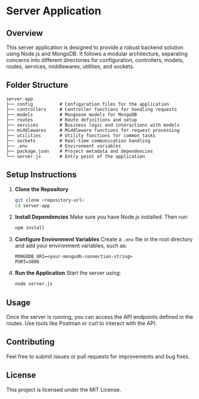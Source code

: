 # Server Application

## Overview
This server application is designed to provide a robust backend solution using Node.js and MongoDB. It follows a modular architecture, separating concerns into different directories for configuration, controllers, models, routes, services, middlewares, utilities, and sockets.

## Folder Structure
```
server-app
├── config          # Configuration files for the application
├── controllers     # Controller functions for handling requests
├── models          # Mongoose models for MongoDB
├── routes          # Route definitions and setup
├── services        # Business logic and interactions with models
├── middlewares     # Middleware functions for request processing
├── utilities       # Utility functions for common tasks
├── sockets         # Real-time communication handling
├── .env            # Environment variables
├── package.json    # Project metadata and dependencies
└── server.js       # Entry point of the application
```

## Setup Instructions

1. **Clone the Repository**
   ```bash
   git clone <repository-url>
   cd server-app
   ```

2. **Install Dependencies**
   Make sure you have Node.js installed. Then run:
   ```bash
   npm install
   ```

3. **Configure Environment Variables**
   Create a `.env` file in the root directory and add your environment variables, such as:
   ```
   MONGODB_URI=<your-mongodb-connection-string>
   PORT=3000
   ```

4. **Run the Application**
   Start the server using:
   ```bash
   node server.js
   ```

## Usage
Once the server is running, you can access the API endpoints defined in the routes. Use tools like Postman or curl to interact with the API.

## Contributing
Feel free to submit issues or pull requests for improvements and bug fixes.

## License
This project is licensed under the MIT License.